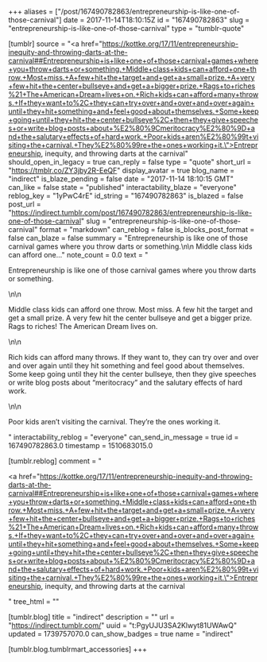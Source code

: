 +++
aliases = ["/post/167490782863/entrepreneurship-is-like-one-of-those-carnival"]
date = 2017-11-14T18:10:15Z
id = "167490782863"
slug = "entrepreneurship-is-like-one-of-those-carnival"
type = "tumblr-quote"

[tumblr]
source = "<a href=\"https://kottke.org/17/11/entrepreneurship-inequity-and-throwing-darts-at-the-carnival##Entrepreneurship+is+like+one+of+those+carnival+games+where+you+throw+darts+or+something.+Middle+class+kids+can+afford+one+throw.+Most+miss.+A+few+hit+the+target+and+get+a+small+prize.+A+very+few+hit+the+center+bullseye+and+get+a+bigger+prize.+Rags+to+riches%21+The+American+Dream+lives+on.+Rich+kids+can+afford+many+throws.+If+they+want+to%2C+they+can+try+over+and+over+and+over+again+until+they+hit+something+and+feel+good+about+themselves.+Some+keep+going+until+they+hit+the+center+bullseye%2C+then+they+give+speeches+or+write+blog+posts+about+%E2%80%9Cmeritocracy%E2%80%9D+and+the+salutary+effects+of+hard+work.+Poor+kids+aren%E2%80%99t+visiting+the+carnival.+They%E2%80%99re+the+ones+working+it.\">Entrepreneurship, inequity, and throwing darts at the carnival</a>"
should_open_in_legacy = true
can_reply = false
type = "quote"
short_url = "https://tmblr.co/ZY3jby2R-EeQF"
display_avatar = true
blog_name = "indirect"
is_blaze_pending = false
date = "2017-11-14 18:10:15 GMT"
can_like = false
state = "published"
interactability_blaze = "everyone"
reblog_key = "1yPwC4rE"
id_string = "167490782863"
is_blazed = false
post_url = "https://indirect.tumblr.com/post/167490782863/entrepreneurship-is-like-one-of-those-carnival"
slug = "entrepreneurship-is-like-one-of-those-carnival"
format = "markdown"
can_reblog = false
is_blocks_post_format = false
can_blaze = false
summary = "Entrepreneurship is like one of those carnival games where you throw darts or something.\n\n Middle class kids can afford one..."
note_count = 0.0
text = "<p>Entrepreneurship is like one of those carnival games where you throw darts or something.</p>\n\n<p>Middle class kids can afford one throw. Most miss. A few hit the target and get a small prize. A very few hit the center bullseye and get a bigger prize. Rags to riches! The American Dream lives on.</p>\n\n<p>Rich kids can afford many throws. If they want to, they can try over and over and over again until they hit something and feel good about themselves. Some keep going until they hit the center bullseye, then they give speeches or write blog posts about “meritocracy” and the salutary effects of hard work.</p>\n\n<p>Poor kids aren’t visiting the carnival. They’re the ones working it.</p>"
interactability_reblog = "everyone"
can_send_in_message = true
id = 167490782863.0
timestamp = 1510683015.0

[tumblr.reblog]
comment = "<p><a href=\"https://kottke.org/17/11/entrepreneurship-inequity-and-throwing-darts-at-the-carnival##Entrepreneurship+is+like+one+of+those+carnival+games+where+you+throw+darts+or+something.+Middle+class+kids+can+afford+one+throw.+Most+miss.+A+few+hit+the+target+and+get+a+small+prize.+A+very+few+hit+the+center+bullseye+and+get+a+bigger+prize.+Rags+to+riches%21+The+American+Dream+lives+on.+Rich+kids+can+afford+many+throws.+If+they+want+to%2C+they+can+try+over+and+over+and+over+again+until+they+hit+something+and+feel+good+about+themselves.+Some+keep+going+until+they+hit+the+center+bullseye%2C+then+they+give+speeches+or+write+blog+posts+about+%E2%80%9Cmeritocracy%E2%80%9D+and+the+salutary+effects+of+hard+work.+Poor+kids+aren%E2%80%99t+visiting+the+carnival.+They%E2%80%99re+the+ones+working+it.\">Entrepreneurship, inequity, and throwing darts at the carnival</a></p>"
tree_html = ""

[tumblr.blog]
title = "indirect"
description = ""
url = "https://indirect.tumblr.com/"
uuid = "t:PgyUJU3SA2Klwyt81UWAwQ"
updated = 1739757070.0
can_show_badges = true
name = "indirect"

[tumblr.blog.tumblrmart_accessories]
+++
